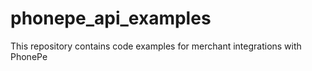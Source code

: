 # phonepe_api_examples
This repository contains code examples for merchant integrations with PhonePe
